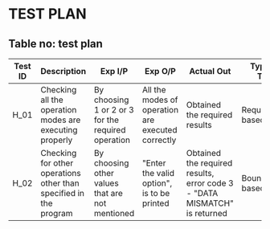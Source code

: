 # TEST PLAN

## Table no:  test plan

| **Test ID** | **Description**                                              | **Exp I/P** | **Exp O/P** | **Actual Out** |**Type Of Test**  |    
|-------------|--------------------------------------------------------------|------------|-------------|----------------|------------------|
|  H_01       |Checking all the operation modes are executing properly |  By choosing 1 or 2 or 3 for the required operation| All the modes of operation are executed correctly|Obtained the required results|Requirement based |    |
|  H_02       |Checking for other operations other than specified in the program|  By choosing other values that are not mentioned| "Enter the valid option", is to be printed|Obtained the required results, error code 3 - "DATA MISMATCH" is returned|Boundary based    |

